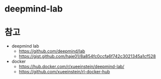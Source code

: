 # deepmind-lab

# 참고
* deepmind lab
  * https://github.com/deepmind/lab
  * https://gist.github.com/haje01/8a854fc0ccfa6f742c3021345a1cf528
* docker 
  * https://hub.docker.com/r/xueeinstein/deepmind-lab/
  * https://github.com/xueeinstein/rl-docker-hub
